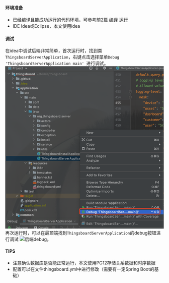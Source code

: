 #### 环境准备
- 已经编译且能成功运行的代码环境，可参考前2篇 [编译](编译.md) [运行](运行.md)
- IDE Idea或Eclipse，本文使用idea

#### 调试
在idea中调试后端非常简单，首次运行时，找到类`ThingsboardServerApplication`，右键点击选择菜单`Debug 'ThingsboardServerApplication main' `进行调试。
![后端debug](../image/后端debug1.png)
再次运行时，可以在最顶端找到``ThingsboardServerApplication``的debug按钮进行调试
![后端debug](/Users/blackstar/github/how-2-use-thingsboard/image/后端debug2.png)。

#### TIPS
- 注意确认数据库是否能正常运行，本文使用PG12存储关系数据和时序数据
- 配置可以在文件thingsboard.yml中进行修改（需要有一定Spring Boot的基础）

